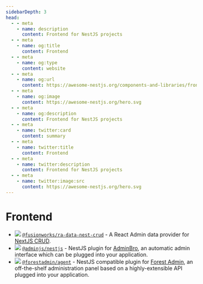 ```yaml
---
sidebarDepth: 3
head:
  - - meta
    - name: description
      content: Frontend for NestJS projects
  - - meta
    - name: og:title
      content: Frontend
  - - meta
    - name: og:type
      content: website
  - - meta
    - name: og:url
      content: https://awesome-nestjs.org/components-and-libraries/frontend.html
  - - meta
    - name: og:image
      content: https://awesome-nestjs.org/hero.svg
  - - meta
    - name: og:description
      content: Frontend for NestJS projects
  - - meta
    - name: twitter:card
      content: summary
  - - meta
    - name: twitter:title
      content: Frontend
  - - meta
    - name: twitter:description
      content: Frontend for NestJS projects
  - - meta
    - name: twitter:image:src
      content: https://awesome-nestjs.org/hero.svg
---
```


# Frontend

- ![](https://img.shields.io/github/stars/FusionWorks/react-admin-nestjsx-crud-dataprovider.svg?style=flat-square) [`@fusionworks/ra-data-nest-crud`](https://github.com/FusionWorks/react-admin-nestjsx-crud-dataprovider) - A React Admin data provider for [NextJS CRUD](https://github.com/nestjsx/crud).
- ![](https://img.shields.io/github/stars/SoftwareBrothers/admin-bro-nestjs.svg?style=flat-square) [`@adminjs/nestjs`](https://github.com/SoftwareBrothers/admin-bro-nestjs) - NestJS plugin for [AdminBro](https://github.com/SoftwareBrothers/admin-bro), an automatic admin interface which can be plugged into your application.
- ![](https://img.shields.io/github/stars/ForestAdmin/agent-nodejs.svg?style=flat-square) [`@forestadmin/agent`](https://github.com/ForestAdmin/agent-nodejs) - NestJS compatible plugin for [Forest Admin](https://www.forestadmin.com), an off-the-shelf administration panel based on a highly-extensible API plugged into your application.